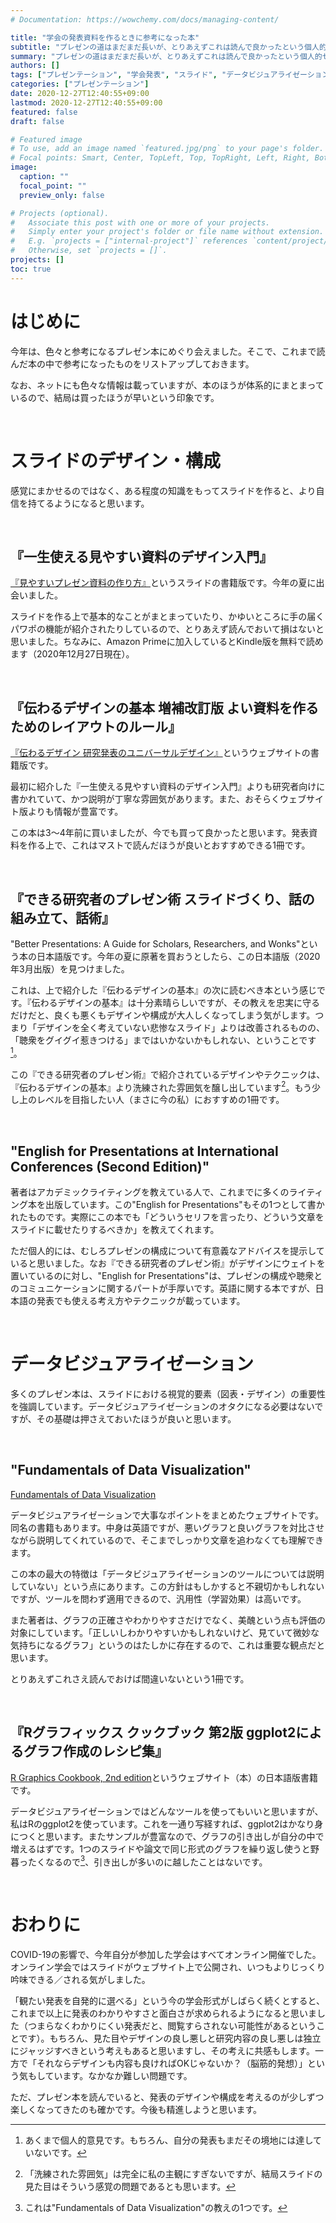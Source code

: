 ```yaml
---
# Documentation: https://wowchemy.com/docs/managing-content/

title: "学会の発表資料を作るときに参考になった本"
subtitle: "プレゼンの道はまだまだ長いが、とりあえずこれは読んで良かったという個人的セレクト"
summary: "プレゼンの道はまだまだ長いが、とりあえずこれは読んで良かったという個人的セレクト"
authors: []
tags: ["プレゼンテーション", "学会発表", "スライド", "データビジュアライゼーション", "可視化"]
categories: ["プレゼンテーション"]
date: 2020-12-27T12:40:55+09:00
lastmod: 2020-12-27T12:40:55+09:00
featured: false
draft: false

# Featured image
# To use, add an image named `featured.jpg/png` to your page's folder.
# Focal points: Smart, Center, TopLeft, Top, TopRight, Left, Right, BottomLeft, Bottom, BottomRight.
image:
  caption: ""
  focal_point: ""
  preview_only: false

# Projects (optional).
#   Associate this post with one or more of your projects.
#   Simply enter your project's folder or file name without extension.
#   E.g. `projects = ["internal-project"]` references `content/project/deep-learning/index.md`.
#   Otherwise, set `projects = []`.
projects: []
toc: true
---
```


# はじめに

今年は、色々と参考になるプレゼン本にめぐり会えました。そこで、これまで読んだ本の中で参考になったものをリストアップしておきます。

なお、ネットにも色々な情報は載っていますが、本のほうが体系的にまとまっているので、結局は買ったほうが早いという印象です。

<br>

# スライドのデザイン・構成

感覚にまかせるのではなく、ある程度の知識をもってスライドを作ると、より自信を持てるようになると思います。

<br>

## **『一生使える見やすい資料のデザイン入門』**

[『見やすいプレゼン資料の作り方』](https://www.slideshare.net/yutamorishige50/how-to-present-better "slideshareのリンク")というスライドの書籍版です。今年の夏に出会いました。

スライドを作る上で基本的なことがまとまっていたり、かゆいところに手の届くパワポの機能が紹介されたりしているので、とりあえず読んでおいて損はないと思いました。ちなみに、Amazon Primeに加入しているとKindle版を無料で読めます（2020年12月27日現在）。

<br>

## **『伝わるデザインの基本 増補改訂版 よい資料を作るためのレイアウトのルール』**

[『伝わるデザイン 研究発表のユニバーサルデザイン』](https://tsutawarudesign.com "伝わるデザイン")というウェブサイトの書籍版です。

最初に紹介した『一生使える見やすい資料のデザイン入門』よりも研究者向けに書かれていて、かつ説明が丁寧な雰囲気があります。また、おそらくウェブサイト版よりも情報が豊富です。

この本は3〜4年前に買いましたが、今でも買って良かったと思います。発表資料を作る上で、これはマストで読んだほうが良いとおすすめできる1冊です。

<br>

## **『できる研究者のプレゼン術 スライドづくり、話の組み立て、話術』**

"Better Presentations: A Guide for Scholars, Researchers, and Wonks"という本の日本語版です。今年の夏に原著を買おうとしたら、この日本語版（2020年3月出版）を見つけました。

これは、上で紹介した『伝わるデザインの基本』の次に読むべき本という感じです。『伝わるデザインの基本』は十分素晴らしいですが、その教えを忠実に守るだけだと、良くも悪くもデザインや構成が大人しくなってしまう気がします。つまり「デザインを全く考えていない悲惨なスライド」よりは改善されるものの、「聴衆をグイグイ惹きつける」まではいかないかもしれない、ということです[^1]。

この『できる研究者のプレゼン術』で紹介されているデザインやテクニックは、『伝わるデザインの基本』より洗練された雰囲気を醸し出しています[^2]。もう少し上のレベルを目指したい人（まさに今の私）におすすめの1冊です。

<br>

## **"English for Presentations at International Conferences (Second Edition)"**

著者はアカデミックライティングを教えている人で、これまでに多くのライティング本を出版しています。この"English for Presentations"もその1つとして書かれたものです。実際にこの本でも「どういうセリフを言ったり、どういう文章をスライドに載せたりするべきか」を教えてくれます。

ただ個人的には、むしろプレゼンの構成について有意義なアドバイスを提示していると思いました。なお『できる研究者のプレゼン術』がデザインにウェイトを置いているのに対し、"English for Presentations"は、プレゼンの構成や聴衆とのコミュニケーションに関するパートが手厚いです。英語に関する本ですが、日本語の発表でも使える考え方やテクニックが載っています。

<br>

# データビジュアライゼーション

多くのプレゼン本は、スライドにおける視覚的要素（図表・デザイン）の重要性を強調しています。データビジュアライゼーションのオタクになる必要はないですが、その基礎は押さえておいたほうが良いと思います。

<br>

## **"Fundamentals of Data Visualization"**

[Fundamentals of Data Visualization](https://clauswilke.com/dataviz/ "Fundamentals of Data Visualization")

データビジュアライゼーションで大事なポイントをまとめたウェブサイトです。同名の書籍もあります。中身は英語ですが、悪いグラフと良いグラフを対比させながら説明してくれているので、そこまでしっかり文章を追わなくても理解できます。

この本の最大の特徴は「データビジュアライゼーションのツールについては説明していない」という点にあります。この方針はもしかすると不親切かもしれないですが、ツールを問わず適用できるので、汎用性（学習効果）は高いです。

また著者は、グラフの正確さやわかりやすさだけでなく、美醜という点も評価の対象にしています。「正しいしわかりやすいかもしれないけど、見ていて微妙な気持ちになるグラフ」というのはたしかに存在するので、これは重要な観点だと思います。

とりあえずこれさえ読んでおけば間違いないという1冊です。

<br>

## **『Rグラフィックス クックブック 第2版 ggplot2によるグラフ作成のレシピ集』**

[R Graphics Cookbook, 2nd edition](https://r-graphics.org "R Graphics Cookbook")というウェブサイト（本）の日本語版書籍です。

データビジュアライゼーションではどんなツールを使ってもいいと思いますが、私はRのggplot2を使っています。これを一通り写経すれば、ggplot2はかなり身につくと思います。またサンプルが豊富なので、グラフの引き出しが自分の中で増えるはずです。1つのスライドや論文で同じ形式のグラフを繰り返し使うと野暮ったくなるので[^3]、引き出しが多いのに越したことはないです。

<br>

# おわりに

COVID-19の影響で、今年自分が参加した学会はすべてオンライン開催でした。オンライン学会ではスライドがウェブサイト上で公開され、いつもよりじっくり吟味できる／される気がしました。

「観たい発表を自発的に選べる」という今の学会形式がしばらく続くとすると、これまで以上に発表のわかりやすさと面白さが求められるようになると思いました（つまらなくわかりにくい発表だと、閲覧すらされない可能性があるということです）。もちろん、見た目やデザインの良し悪しと研究内容の良し悪しは独立にジャッジすべきという考えもあると思いますし、その考えに共感もします。一方で「それならデザインも内容も良ければOKじゃないか？（脳筋的発想）」という気もしています。なかなか難しい問題です。

ただ、プレゼン本を読んでいると、発表のデザインや構成を考えるのが少しずつ楽しくなってきたのも確かです。今後も精進しようと思います。

[^1]: あくまで個人的意見です。もちろん、自分の発表もまだその境地には達していないです。

[^2]: 「洗練された雰囲気」は完全に私の主観にすぎないですが、結局スライドの見た目はそういう感覚の問題であるとも思います。

[^3]: これは"Fundamentals of Data Visualization"の教えの1つです。